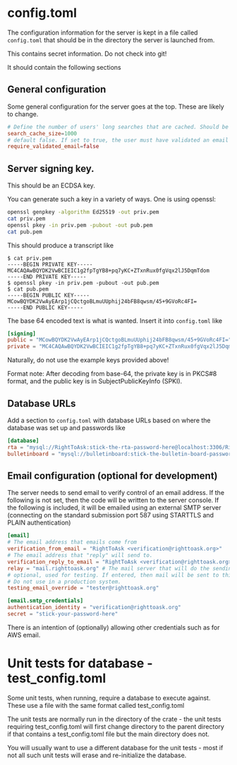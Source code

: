 # config.toml

The configuration information for the server is kept in a file called `config.toml` that should
be in the directory the server is launched from.

This contains secret information. Do not check into git!

It should contain the following sections

## General configuration

Some general configuration for the server goes at the top. These are likely to change.

```toml
# Define the number of users' long searches that are cached. Should be O(number of users per hour)
search_cache_size=1000
# default false. If set to true, the user must have validated an email address to do most write operations.
require_validated_email=false
```


## Server signing key.

This should be an ECDSA key.

You can generate such a key in a variety of ways. One is using openssl:

```bash
openssl genpkey -algorithm Ed25519 -out priv.pem
cat priv.pem 
openssl pkey -in priv.pem -pubout -out pub.pem
cat pub.pem
```

This should produce a transcript like
```text
$ cat priv.pem 
-----BEGIN PRIVATE KEY-----
MC4CAQAwBQYDK2VwBCIEIC1g2fpTgYB8+pq7yKC+ZTxnRux0fgVqx2lJ5DqmTdom
-----END PRIVATE KEY-----
$ openssl pkey -in priv.pem -pubout -out pub.pem
$ cat pub.pem
-----BEGIN PUBLIC KEY-----
MCowBQYDK2VwAyEArp1jCQctgoBLmuUUphij24bFB8qwsm/45+9GVoRc4FI=
-----END PUBLIC KEY----- 
```
The base 64 encoded text is what is wanted. Insert it into `config.toml` like
```toml
[signing]
public = "MCowBQYDK2VwAyEArp1jCQctgoBLmuUUphij24bFB8qwsm/45+9GVoRc4FI="
private = "MC4CAQAwBQYDK2VwBCIEIC1g2fpTgYB8+pq7yKC+ZTxnRux0fgVqx2lJ5DqmTdom"
```

Naturally, do not use the example keys provided above!

Format note: After decoding from base-64, the private key is in PKCS#8 format, and the public key is in SubjectPublicKeyInfo (SPKI).

## Database URLs

Add a section to `config.toml` with database URLs based on where the database 
was set up and passwords like

```toml
[database]
rta = "mysql://RightToAsk:stick-the-rta-password-here@localhost:3306/RightToAsk"
bulletinboard = "mysql://bulletinboard:stick-the-bulletin-board-password-here@localhost:3306/bulletinboard"
```

## Email configuration (optional for development)

The server needs to send email to verify control of an email address. If the following is not set,
then the code will be written to the server console. If the following is included, it will be emailed
using an external SMTP server (connecting on the standard submission port 587 using STARTTLS and PLAIN authentication)

```toml
[email]
# The email address that emails come from
verification_from_email = "RightToAsk <verification@righttoask.org>"
# The email address that "reply" will send to.
verification_reply_to_email = "RightToAsk <verification@righttoask.org>"
relay = "mail.righttoask.org" # The mail server that will do the sending. This is not a real one
# optional, used for testing. If entered, then mail will be sent to this address instead of where it is supposed to go.
# Do not use in a production system.
testing_email_override = "tester@righttoask.org"

[email.smtp_credentials]
authentication_identity = "verification@righttoask.org"
secret = "stick-your-password-here"
```

There is an intention of (optionally) allowing other credentials such as for AWS email.


# Unit tests for database - test_config.toml

Some unit tests, when running, require a database to execute against. These use a file with the
same format called test_config.toml

The unit tests are normally run in the directory of the crate - the unit tests requiring test_config.toml
will first change directory to the parent directory if that contains a test_config.toml file but the 
main directory does not.

You will usually want to use a different database for the unit tests - most if not all such unit tests 
will erase and re-initialize the database.


